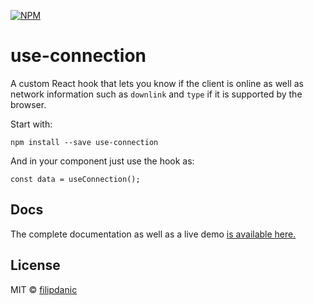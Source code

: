 [![NPM](https://img.shields.io/npm/v/use-object.svg)](https://www.npmjs.com/package/use-connection)
# use-connection
A custom React hook that lets you know if the client is online as well as network information such as `downlink` and `type` if it is supported by the browser.

Start with:

```
npm install --save use-connection
````

And in your component just use the hook as:

```
const data = useConnection();
````

## Docs

The complete documentation as well as a live demo [is available here.](https://filipdanic.github.io/use-connection/)

## License

MIT © [filipdanic](https://github.com/filipdanic)
